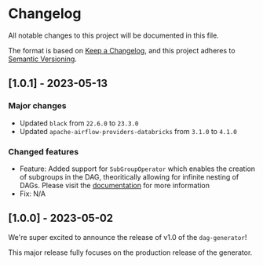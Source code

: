 # Changelog

All notable changes to this project will be documented in this file.

The format is based on [Keep a Changelog](https://keepachangelog.com/en/1.0.0/),
and this project adheres to [Semantic Versioning](https://semver.org/spec/v2.0.0.html).

## [1.0.1] - 2023-05-13

### Major changes
- Updated `black` from `22.6.0` to `23.3.0`
- Updated `apache-airflow-providers-databricks` from `3.1.0` to `4.1.0`

### Changed features

- Feature: Added support for `SubGroupOperator` which enables the creation of subgroups in the DAG, theoritically allowing for infinite nesting of DAGs. Please visit the [documentation](https://wiki.corp.adobe.com/pages/viewpage.action?pageId=2849653154#Implementation&Use-SubGroupOperator) for more information
- Fix: N/A

## [1.0.0] - 2023-05-02

We're super excited to announce the release of v1.0 of the `dag-generator`!

This major release fully focuses on the production release of the generator.